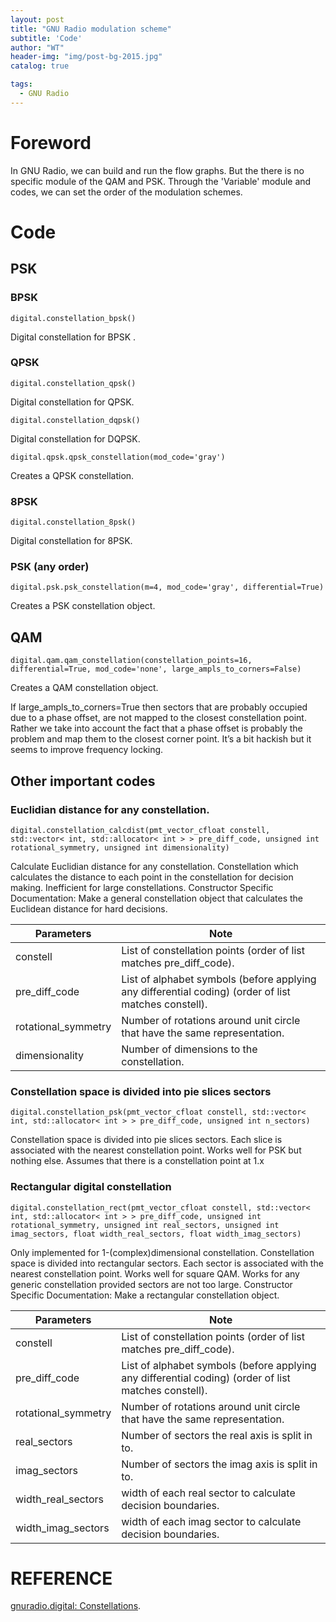 ```yaml
---
layout: post
title: "GNU Radio modulation scheme"
subtitle: 'Code'
author: "WT"
header-img: "img/post-bg-2015.jpg"
catalog: true

tags:
  - GNU Radio
---
```


# Foreword

In GNU Radio, we can build and run the flow graphs. But the there is no specific module of the QAM and PSK.
Through the 'Variable' module and codes, we can set the order of the modulation schemes.

# Code

## PSK

### BPSK

```
digital.constellation_bpsk()
```
Digital constellation for BPSK .

### QPSK

```
digital.constellation_qpsk()
```
Digital constellation for QPSK.

```
digital.constellation_dqpsk() 
```
Digital constellation for DQPSK.

```
digital.qpsk.qpsk_constellation(mod_code='gray')
```
Creates a QPSK constellation.

### 8PSK

```
digital.constellation_8psk()
```
Digital constellation for 8PSK.

### PSK (any order)

```
digital.psk.psk_constellation(m=4, mod_code='gray', differential=True)
```
Creates a PSK constellation object.

## QAM

```
digital.qam.qam_constellation(constellation_points=16, differential=True, mod_code='none', large_ampls_to_corners=False)
```
Creates a QAM constellation object.

If large_ampls_to_corners=True then sectors that are probably occupied due to a phase offset, are not mapped to the closest constellation point. Rather we take into account the fact that a phase offset is probably the problem and map them to the closest corner point. It’s a bit hackish but it seems to improve frequency locking.

## Other important codes

###  Euclidian distance for any constellation.

```
digital.constellation_calcdist(pmt_vector_cfloat constell, std::vector< int, std::allocator< int > > pre_diff_code, unsigned int rotational_symmetry, unsigned int dimensionality)
```
Calculate Euclidian distance for any constellation.
Constellation which calculates the distance to each point in the constellation for decision making. Inefficient for large constellations.
Constructor Specific Documentation:
Make a general constellation object that calculates the Euclidean distance for hard decisions.

|Parameters|Note|
|  ----    | ----  |
|constell|List of constellation points (order of list matches pre_diff_code).|
|pre_diff_code|List of alphabet symbols (before applying any differential coding) (order of list matches constell).|
|rotational_symmetry|Number of rotations around unit circle that have the same representation.|
|dimensionality|Number of dimensions to the constellation.|

### Constellation space is divided into pie slices sectors

```
digital.constellation_psk(pmt_vector_cfloat constell, std::vector< int, std::allocator< int > > pre_diff_code, unsigned int n_sectors)
```
Constellation space is divided into pie slices sectors.
Each slice is associated with the nearest constellation point.
Works well for PSK but nothing else.
Assumes that there is a constellation point at 1.x

### Rectangular digital constellation

```
digital.constellation_rect(pmt_vector_cfloat constell, std::vector< int, std::allocator< int > > pre_diff_code, unsigned int rotational_symmetry, unsigned int real_sectors, unsigned int imag_sectors, float width_real_sectors, float width_imag_sectors)
```

Only implemented for 1-(complex)dimensional constellation.
Constellation space is divided into rectangular sectors. Each sector is associated with the nearest constellation point.
Works well for square QAM.
Works for any generic constellation provided sectors are not too large.
Constructor Specific Documentation:
Make a rectangular constellation object.


|Parameters|Note|
|  ----    | ----  |
|constell|List of constellation points (order of list matches pre_diff_code).|
|pre_diff_code|List of alphabet symbols (before applying any differential coding) (order of list matches constell).|
|rotational_symmetry|Number of rotations around unit circle that have the same representation.|
|real_sectors|Number of sectors the real axis is split in to.|
|imag_sectors|Number of sectors the imag axis is split in to.|
|width_real_sectors|width of each real sector to calculate decision boundaries.|
|width_imag_sectors|width of each imag sector to calculate decision boundaries.|


# REFERENCE
[gnuradio.digital: Constellations](https://www.gnuradio.org/doc/sphinx-3.7.3/digital/constellations.html#gnuradio.digital.qam.qam_constellation).

